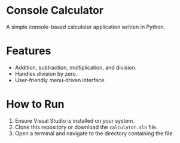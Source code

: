 # Console Calculator

A simple console-based calculator application written in Python.

# Features
- Addition, subtraction, multiplication, and division.
- Handles division by zero.
- User-friendly menu-driven interface.

# How to Run
1. Ensure Visual Studio is installed on your system.
2. Clone this repository or download the `calculator.sln` file.
3. Open a terminal and navigate to the directory containing the file.
